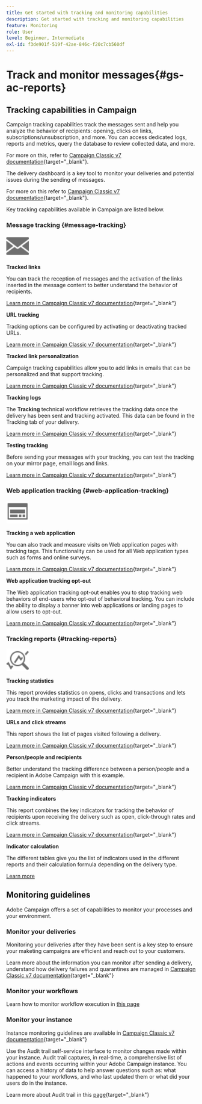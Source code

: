 ```yaml
---
title: Get started with tracking and monitoring capabilities
description: Get started with tracking and monitoring capabilities
feature: Monitoring
role: User
level: Beginner, Intermediate
exl-id: f3de901f-519f-42ae-846c-f20c7cb560df
---
```

# Track and monitor messages{#gs-ac-reports}

## Tracking capabilities in Campaign

Campaign tracking capabilities track the messages sent and  help you analyze the behavior of recipients: opening, clicks on links, subscriptions/unsubscription, and more. You can access dedicated logs, reports and metrics, query the database to review collected data, and more.  

For more on this, refer to [Campaign Classic v7 documentation](https://experienceleague.adobe.com/docs/campaign-classic/using/getting-started/profile-management/editing-a-profile.html#tracking-tab){target="_blank"}.

The delivery dashboard is a key tool to monitor your deliveries and potential issues during the sending of messages. 

For more on this refer to [Campaign Classic v7 documentation](https://experienceleague.adobe.com/docs/campaign-classic/using/sending-messages/monitoring-deliveries/delivery-dashboard.html#sending-messages){target="_blank"}.

Key tracking capabilities available in Campaign are listed below.

### Message tracking {#message-tracking}

<img src="assets/do-not-localize/icon-message-tracking.svg" width="60px">

**Tracked links**

You can track the reception of messages and the activation of the links inserted in the message content to better understand the behavior of recipients.

[Learn more in Campaign Classic v7 documentation](https://experienceleague.adobe.com/docs/campaign-classic/using/sending-messages/tracking-messages/how-to-configure-tracked-links.html#sending-messages){target="_blank"}

**URL tracking**

Tracking options can be configured by activating or deactivating tracked URLs. 

[Learn more in Campaign Classic v7 documentation](https://experienceleague.adobe.com/docs/campaign-classic/using/sending-messages/tracking-messages/personalizing-url-tracking.html#sending-messages){target="_blank"}


**Tracked link personalization**

Campaign tracking capabilities allow you to add links in emails that can be personalized and that support tracking. 

[Learn more in Campaign Classic v7 documentation](https://experienceleague.adobe.com/docs/campaign-classic/using/sending-messages/tracking-messages/tracking-personalized-links/tracking-personalized-links.html#sending-messages){target="_blank"}

**Tracking logs**

The **Tracking** technical workflow retrieves the tracking data once the delivery has been sent and tracking activated. This data can be found in the Tracking tab of your delivery. 

[Learn more in Campaign Classic v7 documentation](https://experienceleague.adobe.com/docs/campaign-classic/using/sending-messages/tracking-messages/accessing-the-tracking-logs.html#sending-messages){target="_blank"}

**Testing tracking**

Before sending your messages with your tracking, you can test the tracking on your mirror page, email logs and links. 

[Learn more in Campaign Classic v7 documentation](https://experienceleague.adobe.com/docs/campaign-classic/using/sending-messages/tracking-messages/testing-tracking.html#sending-messages){target="_blank"}

### Web application tracking {#web-application-tracking}

<img src="assets/do-not-localize/icon-web-app.svg" width="60px">

**Tracking a web application**

You can also track and measure visits on Web application pages with tracking tags. This functionality can be used for all Web application types such as forms and online surveys. 

[Learn more in Campaign Classic v7 documentation](https://experienceleague.adobe.com/docs/campaign-classic/using/designing-content/web-applications/tracking-a-web-application.html#designing-content){target="_blank"}

**Web application tracking opt-out**

The Web application tracking opt-out enables you to stop tracking web behaviors of end-users who opt-out of behavioral tracking. You can include the ability to display a banner into web applications or landing pages to allow users to opt-out. 

[Learn more in Campaign Classic v7 documentation](https://experienceleague.adobe.com/docs/campaign-classic/using/designing-content/web-applications/web-application-tracking-opt-out.html#designing-content){target="_blank"}

### Tracking reports {#tracking-reports}

<img src="assets/do-not-localize/icon_monitor.svg" width="60px">

**Tracking statistics**

This report provides statistics on opens, clicks and transactions and lets you track the marketing impact of the delivery. 

[Learn more in Campaign Classic v7 documentation](https://experienceleague.adobe.com/docs/campaign-classic/using/sending-messages/tracking-messages/about-message-tracking.html#tracking-reports){target="_blank"}

**URLs and click streams**

This report shows the list of pages visited following a delivery. 

[Learn more in Campaign Classic v7 documentation](https://experienceleague.adobe.com/docs/campaign-classic/using/reporting/reports-on-deliveries/delivery-reports.html#urls-and-click-streams){target="_blank"}

**Person/people and recipients**

Better understand the tracking difference between a person/people and a recipient in Adobe Campaign with this example. 

[Learn more in Campaign Classic v7 documentation](https://experienceleague.adobe.com/docs/campaign-classic/using/reporting/reports-on-deliveries/person-people-recipients.html#reporting){target="_blank"}

**Tracking indicators**

This report combines the key indicators for tracking the behavior of recipients upon receiving the delivery such as open, click-through rates and click streams.

[Learn more in Campaign Classic v7 documentation](https://experienceleague.adobe.com/docs/campaign-classic/using/reporting/reports-on-deliveries/delivery-reports.html#reporting){target="_blank"}

**Indicator calculation**

The different tables give you the list of indicators used in the different reports and their calculation formula depending on the delivery type. 

[Learn more](../reporting/metrics-calculation.md)

## Monitoring guidelines

Adobe Campaign offers a set of capabilities to monitor your processes and your environment.

### Monitor your deliveries

Monitoring your deliveries after they have been sent is a key step to ensure your maketing campaigns are efficient and reach out to your customers.

Learn more about the information you can monitor after sending a delivery, understand how delivery failures and quarantines are managed in [Campaign Classic v7 documentation](https://experienceleague.adobe.com/docs/campaign-classic/using/sending-messages/monitoring-deliveries/about-delivery-monitoring.html#sending-messages){target="_blank"}

### Monitor your workflows

Learn how to monitor workflow execution in [this page](https://experienceleague.adobe.com/docs/campaign/automation/workflows/monitoring-workflows/monitor-workflow-execution.html)

### Monitor your instance

Instance monitoring guidelines are available in [Campaign Classic v7 documentation](https://experienceleague.adobe.com/docs/campaign-classic/using/monitoring-campaign-classic/introduction/monitoring-guidelines.html#monitoring-campaign-classic){target="_blank"}

Use the Audit trail self-service interface to monitor changes made within your instance. Audit trail captures, in real-time, a comprehensive list of actions and events occurring within your Adobe Campaign instance. You can access a history of data to help answer questions such as: what happened to your workflows, and who last updated them or what did your users do in the instance.

Learn more about Audit trail in this [page](../reporting/audit-trail.md){target="_blank"}
